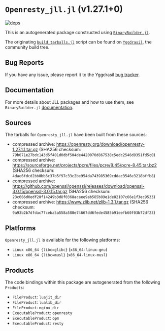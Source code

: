 # `Openresty_jll.jl` (v1.27.1+0)

[![deps](https://juliahub.com/docs/Openresty_jll/deps.svg)](https://juliahub.com/ui/Packages/General/Openresty_jll/)

This is an autogenerated package constructed using [`BinaryBuilder.jl`](https://github.com/JuliaPackaging/BinaryBuilder.jl).

The originating [`build_tarballs.jl`](https://github.com/JuliaPackaging/Yggdrasil/blob/2d4f71c0595eba5e2e6fbebb25ecb82d80f05ce9/O/Openresty/build_tarballs.jl) script can be found on [`Yggdrasil`](https://github.com/JuliaPackaging/Yggdrasil/), the community build tree.

## Bug Reports

If you have any issue, please report it to the Yggdrasil [bug tracker](https://github.com/JuliaPackaging/Yggdrasil/issues).

## Documentation

For more details about JLL packages and how to use them, see `BinaryBuilder.jl` [documentation](https://docs.binarybuilder.org/stable/jll/).

## Sources

The tarballs for `Openresty_jll.jl` have been built from these sources:

* compressed archive: https://openresty.org/download/openresty-1.27.1.1.tar.gz (SHA256 checksum: `79b071e27bdc143d5f401d0dbf504de4420070d867538c5edc2546d0351fd5c0`)
* compressed archive: https://sourceforge.net/projects/pcre/files/pcre/8.45/pcre-8.45.tar.bz2 (SHA256 checksum: `4dae6fdcd2bb0bb6c37b5f97c33c2be954da743985369cddac3546e3218bffb8`)
* compressed archive: https://github.com/openssl/openssl/releases/download/openssl-3.0.15/openssl-3.0.15.tar.gz (SHA256 checksum: `23c666d0edf20f14249b3d8f0368acaee9ab585b09e1de82107c66e1f3ec9533`)
* compressed archive: https://www.zlib.net/zlib-1.3.1.tar.gz (SHA256 checksum: `9a93b2b7dfdac77ceba5a558a580e74667dd6fede4585b91eefb60f03b72df23`)

## Platforms

`Openresty_jll.jl` is available for the following platforms:

* `Linux x86_64 {libc=glibc}` (`x86_64-linux-gnu`)
* `Linux x86_64 {libc=musl}` (`x86_64-linux-musl`)

## Products

The code bindings within this package are autogenerated from the following `Products`:

* `FileProduct`: `luajit_dir`
* `FileProduct`: `lualib_dir`
* `FileProduct`: `nginx_dir`
* `ExecutableProduct`: `openresty`
* `ExecutableProduct`: `opm`
* `ExecutableProduct`: `resty`
